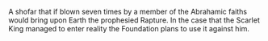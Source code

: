 A shofar that if blown seven times by a member of the Abrahamic faiths would bring upon Earth the prophesied Rapture. In the case that the Scarlet King managed to enter reality the Foundation plans to use it against him.